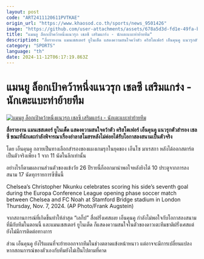 ```yaml
---
layout: post
code: "ART2411120611PVTKAE"
origin_url: "https://www.khaosod.co.th/sports/news_9501426"
image: "https://github.com/user-attachments/assets/678a5d3d-fd1e-49fa-b29e-a64257cc469e"
title: "แมนยู ล็อกเป้าคว้าหนึ่งแนวรุก เชลซี เสริมแกร่ง - นักเตะแบะท่าย้ายทีม"
description: "สื่อรายงาน แมนเชสเตอร์ ยูไนเต็ด แสดงความสนใจคว้าตัว คริสโตเฟอร์ เอ็นคุนคู แนวรุกตัวสำรอง เชลซี ขณะที่นักเตะกำลังพิจารณาเรื่องอำลาสโมสรหลังไม่ค่อยได้รับโอกาสลงสนามเป็นตัวจริง"
category: "SPORTS"
language: "th"
date: 2024-11-12T06:17:19.863Z
---
```


# แมนยู ล็อกเป้าคว้าหนึ่งแนวรุก เชลซี เสริมแกร่ง - นักเตะแบะท่าย้ายทีม

[![แมนยู ล็อกเป้าคว้าหนึ่งแนวรุก เชลซี เสริมแกร่ง - นักเตะแบะท่าย้ายทีม](https://www.khaosod.co.th/wpapp/uploads/2024/11/Christopher-Nkunku-34222.jpg "แมนยู ล็อกเป้าคว้าหนึ่งแนวรุก เชลซี เสริมแกร่ง - นักเตะแบะท่าย้ายทีม")](https://www.khaosod.co.th/wpapp/uploads/2024/11/Christopher-Nkunku-34222.jpg)

**สื่อรายงาน แมนเชสเตอร์ ยูไนเต็ด แสดงความสนใจคว้าตัว คริสโตเฟอร์ เอ็นคุนคู แนวรุกตัวสำรอง เชลซี ขณะที่นักเตะกำลังพิจารณาเรื่องอำลาสโมสรหลังไม่ค่อยได้รับโอกาสลงสนามเป็นตัวจริง**

โดย เอ็นคุนคู กลายเป็นทางเลือกสำรองของแผงเกมรุกในยุคของ เอ็นโซ มาเรสกา หลังได้ออกสตาร์ตเป็นตัวจริงเพียง 1 จาก 11 นัดในลีกเท่านั้น

อย่างไรก็ตามผลงานส่วนตัวของแข้งวัย 26 ปีรายนี้ก็ออกมาน่าพอใจหลังยิงได้ 10 ประตูจากการลงสนาม 17 นัดทุกรายการซีซั่นนี้

Chelsea’s Christopher Nkunku celebrates scoring his side’s seventh goal during the Europa Conference League opening phase soccer match between Chelsea and FC Noah at Stamford Bridge stadium in London Thursday, Nov. 7, 2024. (AP Photo/Frank Augstein)



จากสถานการณ์ที่เกิดขึ้นทำให้ล่าสุด “เลกิ๊ป” สื่อฝรั่งเศสเผย เอ็นคุนคู กำลังไม่พอใจกับโอกาสลงสนามที่มีกับทีมในตอนนี้ และแมนเชสเตอร์ ยูไนเต็ด ก็แสดงความสนใจในตัวของดาวเตะทีมชาติฝรั่งเศสแต่ยังไม่มีการติดต่อทางการ

ส่วน เอ็นคุนคู ยังไร้แผนที่จะย้ายออกจากทีมในช่วงตลาดแข้งหน้าหนาว แต่อาจจะมีการเปลี่ยนแปลงหากสถนการณ์ของตัวเองกับทีมยังไม่เป็นไปตามที่คาด

